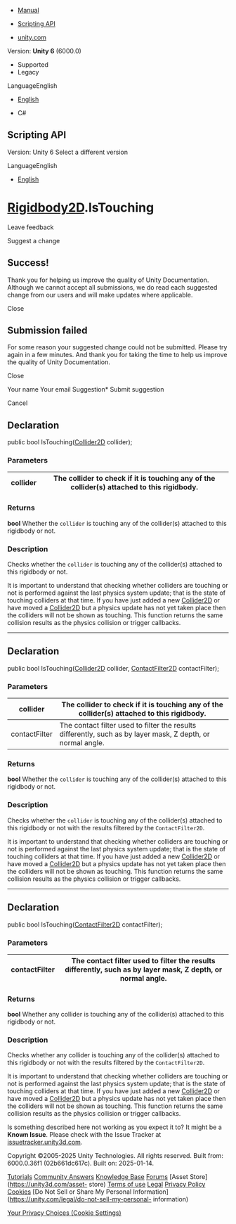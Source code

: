 [ ]()

  * [Manual](../Manual/index.html)
  * [Scripting API](../ScriptReference/index.html)

  * [unity.com](https://unity.com/)

Version: **Unity 6** (6000.0)

  * Supported
  * Legacy

LanguageEnglish

  * [English]()

  * C#

[ ](https://docs.unity3d.com)

## Scripting API

Version: Unity 6 Select a different version

LanguageEnglish

  * [English]()

#  [Rigidbody2D](Rigidbody2D.html).IsTouching

Leave feedback

Suggest a change

## Success!

Thank you for helping us improve the quality of Unity Documentation. Although
we cannot accept all submissions, we do read each suggested change from our
users and will make updates where applicable.

Close

## Submission failed

For some reason your suggested change could not be submitted. Please <a>try
again</a> in a few minutes. And thank you for taking the time to help us
improve the quality of Unity Documentation.

Close

Your name Your email Suggestion* Submit suggestion

Cancel

[ ]()

## Declaration

public bool IsTouching([Collider2D](Collider2D.html) collider);

### Parameters

collider | The collider to check if it is touching any of the collider(s) attached to this rigidbody.  
---|---  
  
### Returns

**bool** Whether the `collider` is touching any of the collider(s) attached to
this rigidbody or not.

### Description

Checks whether the `collider` is touching any of the collider(s) attached to
this rigidbody or not.

It is important to understand that checking whether colliders are touching or
not is performed against the last physics system update; that is the state of
touching colliders at that time. If you have just added a new
[Collider2D](Collider2D.html) or have moved a [Collider2D](Collider2D.html)
but a physics update has not yet taken place then the colliders will not be
shown as touching. This function returns the same collision results as the
physics collision or trigger callbacks.

* * *

## Declaration

public bool IsTouching([Collider2D](Collider2D.html) collider,
[ContactFilter2D](ContactFilter2D.html) contactFilter);

### Parameters

collider | The collider to check if it is touching any of the collider(s) attached to this rigidbody.  
---|---  
contactFilter | The contact filter used to filter the results differently, such as by layer mask, Z depth, or normal angle.  
  
### Returns

**bool** Whether the `collider` is touching any of the collider(s) attached to
this rigidbody or not.

### Description

Checks whether the `collider` is touching any of the collider(s) attached to
this rigidbody or not with the results filtered by the `ContactFilter2D`.

It is important to understand that checking whether colliders are touching or
not is performed against the last physics system update; that is the state of
touching colliders at that time. If you have just added a new
[Collider2D](Collider2D.html) or have moved a [Collider2D](Collider2D.html)
but a physics update has not yet taken place then the colliders will not be
shown as touching. This function returns the same collision results as the
physics collision or trigger callbacks.

* * *

## Declaration

public bool IsTouching([ContactFilter2D](ContactFilter2D.html) contactFilter);

### Parameters

contactFilter | The contact filter used to filter the results differently, such as by layer mask, Z depth, or normal angle.  
---|---  
  
### Returns

**bool** Whether any collider is touching any of the collider(s) attached to
this rigidbody or not.

### Description

Checks whether any collider is touching any of the collider(s) attached to
this rigidbody or not with the results filtered by the `ContactFilter2D`.

It is important to understand that checking whether colliders are touching or
not is performed against the last physics system update; that is the state of
touching colliders at that time. If you have just added a new
[Collider2D](Collider2D.html) or have moved a [Collider2D](Collider2D.html)
but a physics update has not yet taken place then the colliders will not be
shown as touching. This function returns the same collision results as the
physics collision or trigger callbacks.

Is something described here not working as you expect it to? It might be a
**Known Issue**. Please check with the Issue Tracker at
[issuetracker.unity3d.com](https://issuetracker.unity3d.com).

Copyright ©2005-2025 Unity Technologies. All rights reserved. Built from:
6000.0.36f1 (02b661dc617c). Built on: 2025-01-14.

[Tutorials](https://unity3d.com/learn) [Community
Answers](https://answers.unity3d.com) [Knowledge
Base](https://support.unity3d.com/hc/en-us)
[Forums](https://forum.unity3d.com) [Asset Store](https://unity3d.com/asset-
store) [Terms of use](https://docs.unity3d.com/Manual/TermsOfUse.html)
[Legal](https://unity.com/legal) [Privacy
Policy](https://unity.com/legal/privacy-policy)
[Cookies](https://unity.com/legal/cookie-policy) [Do Not Sell or Share My
Personal Information](https://unity.com/legal/do-not-sell-my-personal-
information)

[Your Privacy Choices (Cookie Settings)](javascript:void\(0\);)

